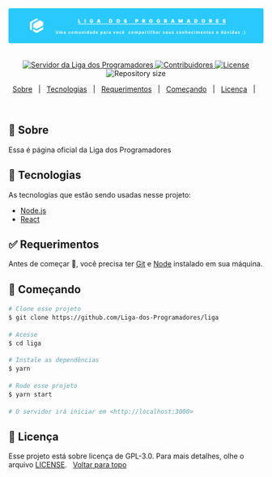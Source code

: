 <div align="center" id="top"> 
  <img src="./src/assets/images/liga-banner.png" alt="Liga dos Programadores - Banner" />
&#xa0;
</div>

<p align="center">
  <a href="https://discord.gg/fmnxSYR" target="_blank">
    <img src="https://img.shields.io/discord/366404358440615951?color=%2329C9FC&label=Liga%20dos%20Programadores&logo=discord&logoColor=%2329C9FC&style=flat-square" alt="Servidor da Liga dos Programadores">
  </a>
  <a href="https://github.com/Liga-dos-Programadores/Project-A/network/members" target="_blank">
    <img src="https://img.shields.io/github/contributors/Liga-dos-Programadores/liga-dos-programadores.github.io?color=%2329C9FC&label=Contribuidores&logo=Github&style=flat-square" alt="Contribuidores" />
  </a>
  <a href="https://www.gnu.org/licenses/gpl-3.0.en.html">
    <img alt="License" src="https://img.shields.io/github/license/Liga-dos-Programadores/liga?color=%2329C9FC&label=Licença&logo=Github&style=flat-square">
  </a>
    <img alt="Repository size" src="https://img.shields.io/github/repo-size/Liga-dos-Programadores/liga?color=%2329C9FC&label=Tamanho do repositório&style=flat-square">
</p>

<p align="center">
  <a href="#dart-sobre">Sobre</a> &#xa0; | &#xa0; 
  <a href="#rocket-tecnologias">Tecnologias</a> &#xa0; | &#xa0;
  <a href="#white_check_mark-requerimentos">Requerimentos</a> &#xa0; | &#xa0;
  <a href="#checkered_flag-começando">Começando</a> &#xa0; | &#xa0;
  <a href="#memo-licença">Licença</a> &#xa0; | &#xa0;
</p>

<br>

## :dart: Sobre

Essa é página oficial da Liga dos Programadores

## :rocket: Tecnologias

As tecnologias que estão sendo usadas nesse projeto:

- [Node.js](https://nodejs.org/en/)
- [React](https://pt-br.reactjs.org/)

## :white_check_mark: Requerimentos

Antes de começar :checkered_flag:, você precisa ter [Git](https://git-scm.com) e [Node](https://nodejs.org/en/) instalado em sua máquina.

## :checkered_flag: Começando

```bash
# Clone esse projeto
$ git clone https://github.com/Liga-dos-Programadores/liga

# Acesse
$ cd liga

# Instale as dependências
$ yarn

# Rode esse projeto
$ yarn start

# O servidor irá iniciar em <http://localhost:3000>
```
## :memo: Licença

Esse projeto está sobre licença de GPL-3.0. Para mais detalhes, olhe o arquivo [LICENSE](LICENSE.md).
&#xa0;
<a href="#top">Voltar para topo</a>